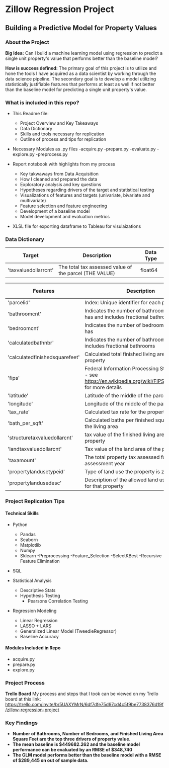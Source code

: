 # Zillow Regression Project
## Building a Predictive Model for Property Values

### About the Project
**Big Idea:** Can I build a machine learning model using regression to predict a single unit property's value that performs better than the baseline model?

**How is success defined:** The primary goal of this project is to utilize and hone the tools I have acquired as a data scientist by working through the data science pipeline. The secondary goal is to develop a model utilizing statistically justifiable features that performs at least as well if not better than the baseline model for predicting a single unit property's value. 

### What is included in this repo?

- This Readme file:
    - Project Overview and Key Takeaways
    - Data Dictionary
    - Skills and tools necessary for replication
    - Outline of process and tips for replication
    
- Necessary Modules as .py files
    -acquire.py
    -prepare.py
    -evaluate.py
    -explore.py
    -preprocess.py
    
- Report notebook with highlights from my process
    - Key takwaways from Data Acquisition
    - How I cleaned and prepared the data
    - Exploratory analysis and key questions
    - Hypotheses regarding drivers of the target and statistical testing
    - Visualizations of features and targets (univariate, bivariate and multivariate)
    - Feature selection and feature engineering
    - Development of a baseline model
    - Model development and evaluation metrics
    
- XLSL file for exporting dataframe to Tableau for visulaizations

### Data Dictionary

| Target| Description | Data Type |
|---------|-------------|-----------|
| 'taxvaluedollarrcnt' | The total tax assessed value of the parcel (THE VALUE) | float64 |

| Features | Description | Data Type |
|---------|-------------|-----------|
| 'parcelid' | Index: Unique identifier for each property  | int64 |
| 'bathroomcnt' | Indicates the number of bathrooms a property has and includes fractional bathrooms | float64 |
| 'bedroomcnt' | Indicates the number of bedrooms a property has | float64 |
| 'calculatedbathnbr' | Indicates the number of bathrooms and includes fractional bathrooms| float64 |
| 'calculatedfinishedsquarefeet' | Calculated total finished living area of the property  | float64 |
| 'fips' | Federal Information Processing Standard code -  see https://en.wikipedia.org/wiki/FIPS_county_code for more details  | int64 |
| 'latitude' |  Latitude of the middle of the parcel| float64 |
| 'longitude' |  Longitude of the middle of the parcel  | float64 |
| 'tax_rate' | Calculated tax rate for the property| float64 |
| 'bath_per_sqft' | Calculated baths per finished square feet of the living area | float64 |
'structuretaxvaluedollarcnt' | tax value of the finished living area on the property| int64 |
'landtaxvaluedollarcnt' | Tax value of the land area of the parcel | int 64 |
'taxamount' | The total property tax assessed for that assessment year | int64 |
'propertylandusetypeid' |  Type of land use the property is zoned for | int64 |
'propertylandusedesc' | Description of the allowed land uses (zoning) for that property | object |


### Project Replication Tips

#### Technical Skills
- Python
    - Pandas
    - Seaborn
    - Matplotlib
    - Numpy
    - Sklearn
        -Preprocessing
        -Feature_Selection
            -SelectKBest
            -Recursive Feature Elimination
    
- SQL

- Statistical Analysis
    - Descriptive Stats
    - Hypothesis Testing
        - Pearsons Correlation Testing
        
- Regression Modeling
    - Linear Regression
    - LASSO + LARS
    - Generalized Linear Model (TweedieRegressor)
    - Baseline Accuracy

    
#### Modules Included in Repo
- acquire.py
- prepare.py
- explore.py

### Project Process

**Trello Board**
My process and steps that I took can be viewed on my Trello board at this link:
https://trello.com/invite/b/5UAXYMrN/6df7dfe75d97cd4c5f9be7738376d19f/zillow-regression-project


### Key Findings

- **Number of Bathrooms, Number of Bedrooms, and Finished Living Area Square Feet are the top three drivers of property value.**
- **The mean baseline is $449682.262 and the baseline model performance can be evaluated by an RMSE of $348,740**
- **The GLM model performs better than the baseline model with a RMSE of $289,445 on out of sample data.**

